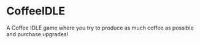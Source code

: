 # CoffeeIDLE
A Coffee IDLE game where you try to produce as much coffee as possible and purchase upgrades!
